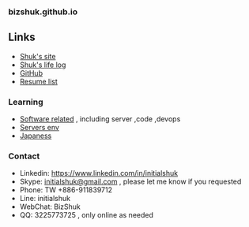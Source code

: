 ### bizshuk.github.io

## Links
- [Shuk's site](http://shuk.info/)
- [Shuk's life log](life_log)
- [GitHub](https://github.com/BizShuk)
- [Resume list](https://github.com/BizShuk/bizshuk.github.io/tree/master/resume)

### Learning
- [Software related](https://github.com/BizShuk/code_sandbox) , including server ,code ,devops
- [Servers env](https://github.com/BizShuk/env_setup)
- [Japaness](https://github.com/BizShuk/japaness)

### Contact
- Linkedin: https://www.linkedin.com/in/initialshuk
- Skype: initialshuk@gmail.com , please let me know if you requested
- Phone: TW +886-911839712 
- Line: initialshuk
- WebChat: BizShuk 
- QQ: 3225773725 , only online as needed

